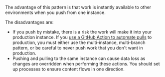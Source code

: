 The advantage of this pattern is that work is instantly available to other environments when you push from one instance.

The disadvantages are:

* If you push by mistake, there is a risk the work will make it into your production instance. If you [use a GitHub Action to automate pulls](/source-control-environments/create-environments.md#optional-use-a-github-action-to-automate-pulls) to production, you must either use the multi-instance, multi-branch pattern, or be careful to never push work that you don't want in production.
* Pushing and pulling to the same instance can cause data loss as changes are overridden when performing these actions. You should set up processes to ensure content flows in one direction.
